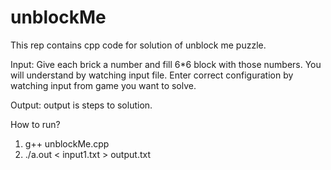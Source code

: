 # unblockMe
This rep contains cpp code for solution of unblock me puzzle.

Input:
Give each brick a number and fill 6*6 block with those numbers.
You will understand by watching input file. Enter correct configuration by watching input from game you want to solve.

Output:
output is steps to solution.

How to run?
1. g++ unblockMe.cpp
2. ./a.out < input1.txt > output.txt

